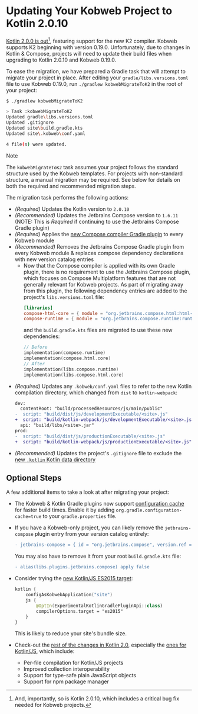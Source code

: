 # Updating Your Kobweb Project to Kotlin 2.0.10

[Kotlin 2.0.0 is out](https://kotlinlang.org/docs/whatsnew20.html)[^1], featuring support for the new K2 compiler.
Kobweb
supports K2 beginning with version 0.19.0. Unfortunately, due to changes in Kotlin & Compose, projects will need to
update their build files when upgrading to Kotlin 2.0.10 and Kobweb 0.19.0.

To ease the migration, we have prepared a Gradle task that will attempt to migrate your project in place. After editing
your `gradle/libs.versions.toml` file to use Kobweb 0.19.0, run  `./gradlew kobwebMigrateToK2` in the root of your
project:

```bash
$ ./gradlew kobwebMigrateToK2

> Task :kobwebMigrateToK2
Updated gradle\libs.versions.toml
Updated .gitignore
Updated site\build.gradle.kts
Updated site\.kobweb\conf.yaml

4 file(s) were updated.
```

> [!NOTE]
> The `kobwebMigrateToK2` task assumes your project follows the standard structure used by the Kobweb templates. For
> projects with non-standard structure, a manual migration may be required. See below for details on both the required
> and recommended migration steps.

The migration task performs the following actions:

- *(Required)* Updates the Kotlin version to `2.0.10`
- *(Recommended)* Updates the Jetbrains Compose version to `1.6.11` (NOTE: This is *Required* if continuing to use the
  Jetbrains Compose Gradle plugin)
- *(Required)* Applies
  the [new Compose compiler Gradle plugin](https://www.jetbrains.com/help/kotlin-multiplatform-dev/compose-compiler.html)
  to every Kobweb module
- *(Recommended)* Removes the Jetbrains Compose Gradle plugin from every Kobweb module & replaces compose dependency
  declarations
  with new version catalog entries
    - Now that the Compose compiler is applied with its own Gradle plugin, there is no requirement to use the
      Jetbrains Compose plugin, which focuses on Compose Multiplatform features that are not generally relevant for
      Kobweb projects. As part of migrating away from this plugin, the following dependency entries are added to the
      project's `libs.versions.toml` file:
      ```toml
      [libraries]
      compose-html-core = { module = "org.jetbrains.compose.html:html-core", version.ref = "jetbrains-compose" }
      compose-runtime = { module = "org.jetbrains.compose.runtime:runtime", version.ref = "jetbrains-compose" }
      ```
      and the `build.gradle.kts` files are migrated to use these new dependencies:
      ```kotlin
      // Before 
      implementation(compose.runtime)
      implementation(compose.html.core)
      // After 
      implementation(libs.compose.runtime)
      implementation(libs.compose.html.core)
      ```
- *(Required)* Updates any `.kobweb/conf.yaml` files to refer to the new Kotlin compilation directory, which changed
  from `dist` to `kotlin-webpack`:
  ```diff
  dev:
    contentRoot: "build/processedResources/js/main/public"
  -  script: "build/dist/js/developmentExecutable/<site>.js"
  +  script: "build/kotlin-webpack/js/developmentExecutable/<site>.js"
    api: "build/libs/<site>.jar"
  prod:
  -  script: "build/dist/js/productionExecutable/<site>.js"
  +  script: "build/kotlin-webpack/js/productionExecutable/<site>.js"
  ```
- *(Recommended)* Updates the project's `.gitignore` file to exclude
  the [new
  `.kotlin` Kotlin data directory](https://kotlinlang.org/docs/whatsnew20.html#new-directory-for-kotlin-data-in-gradle-projects)

## Optional Steps

A few additional items to take a look at after migrating your project:

- The Kobweb & Kotlin Gradle plugins now
  support [configuration cache](https://docs.gradle.org/current/userguide/configuration_cache.html) for faster build
  times. Enable it by adding `org.gradle.configuration-cache=true` to your `gradle.properties` file.

- If you have a Kobweb-only project, you can likely remove the `jetbrains-compose` plugin entry from your version
  catalog entirely:

  ```diff
  - jetbrains-compose = { id = "org.jetbrains.compose", version.ref = "jetbrains-compose" }
  ```

  You may also have to remove it from your root `build.gradle.kts` file:

  ```diff
  - alias(libs.plugins.jetbrains.compose) apply false
  ```

- Consider trying the [new Kotlin/JS ES2015 target](https://kotlinlang.org/docs/whatsnew20.html#new-compilation-target):

  ```kotlin
  kotlin {
      configAsKobwebApplication("site")
      js {
          @OptIn(ExperimentalKotlinGradlePluginApi::class)
          compilerOptions.target = "es2015"
      }
  }
  ```
  This is likely to reduce your site's bundle size.

- Check-out the [rest of the changes in Kotlin 2.0](https://kotlinlang.org/docs/whatsnew20.html), especially
  the [ones for Kotlin/JS](https://kotlinlang.org/docs/whatsnew20.html#kotlin-js), which include:
    - Per-file compilation for Kotlin/JS projects
    - Improved collection interoperability
    - Support for type-safe plain JavaScript objects
    - Support for npm package manager

[^1]: And, importantly, so is Kotlin 2.0.10, which includes a critical bug fix needed for Kobweb projects.
